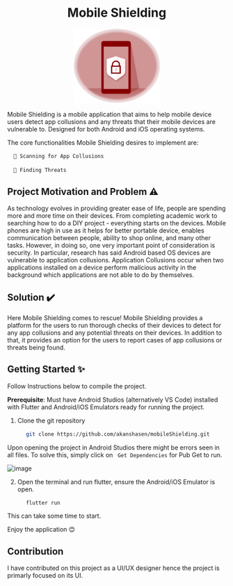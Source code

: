 <h1 align="center">Mobile Shielding</h1>
<p align="center">
  <img width="200" src="https://github.com/akanshasen/mobileShielding/blob/master/assets/MobileShieldingLogo.jpg" alt="Mobile Shielding Logo">
</p>

Mobile Shielding is a mobile application that aims to help mobile device users detect app collusions and any threats that their mobile devices are vulnerable to. Designed for both Android and iOS operating systems. 

The core functionalities Mobile Shielding desires to implement are:
      
      🔳 Scanning for App Collusions

      🔳 Finding Threats
 
      

## Project Motivation and Problem ⚠️
As technology evolves in providing greater ease of life, people are spending more and more time on their devices. From completing academic work to searching how to do a DIY project - everything starts on the devices. Mobile phones are high in use as it helps for better portable device, enables communication between people, ability to shop online, and many other tasks. However, in doing so, one very important point of consideration is security. In particular, research has said Android based OS devices are vulnerable to application collusions. 
Application Collusions occur when two applications installed on a device perform malicious activity in the background which applications are not able to do by themselves.

## Solution ✔️
Here Mobile Shielding comes to rescue! Mobile Shielding provides a platform for the users to run thorough checks of their devices to detect for any app collusions and any potential threats on their devices. In addition to that, it provides an option for the users to report cases of app collusions or threats being found.


## Getting Started ✨
Follow Instructions below to compile the project. 

<b>Prerequisite</b>: Must have Android Studios (alternatively VS Code) installed with Flutter and Android/iOS Emulators ready for running the project.

1. Clone the git repository 
```sh
      git clone https://github.com/akanshasen/mobileShielding.git 
```
   Upon opening the project in Android Studios there might be errors seen in all files. To solve this, simply click on `` Get Dependencies`` for Pub Get to run.
   
   ![image](https://user-images.githubusercontent.com/64461053/138622573-ced35329-87b7-46b6-9c4e-2cd4d3379043.png)

2. Open the terminal and run flutter, ensure the Android/iOS Emulator is open. 
```sh
      flutter run 
```
  This can take some time to start.
  
Enjoy the application 😊

## Contribution
I have contributed on this project as a UI/UX designer hence the project is primarly focused on its UI.


